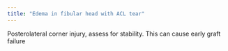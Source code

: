 ```yaml
---
title: "Edema in fibular head with ACL tear"
---
```

Posterolateral corner injury, assess for stability. This can cause early graft failure

